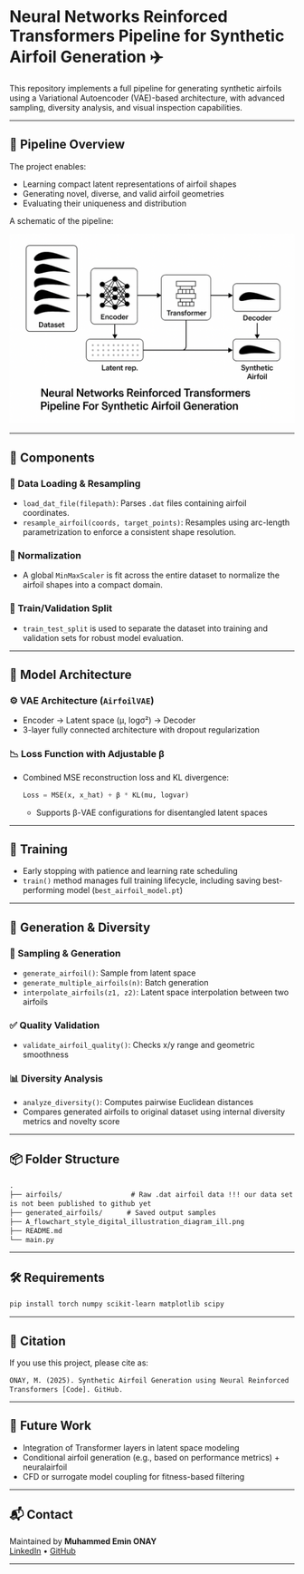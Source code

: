 # Neural Networks Reinforced Transformers Pipeline for Synthetic Airfoil Generation ✈️

This repository implements a full pipeline for generating synthetic airfoils using a Variational Autoencoder (VAE)-based architecture, with advanced sampling, diversity analysis, and visual inspection capabilities.

---

## 🧠 Pipeline Overview

The project enables:
- Learning compact latent representations of airfoil shapes
- Generating novel, diverse, and valid airfoil geometries
- Evaluating their uniqueness and distribution

A schematic of the pipeline:

![Pipeline Diagram](https://github.com/MEO41/Synthetic_Airfoil_Generator/blob/main/assets/A_flowchart_style_digital_illustration_diagram_ill.png?raw=true)


---

## 🧩 Components

### 📁 Data Loading & Resampling
- `load_dat_file(filepath)`: Parses `.dat` files containing airfoil coordinates.
- `resample_airfoil(coords, target_points)`: Resamples using arc-length parametrization to enforce a consistent shape resolution.

### 📏 Normalization
- A global `MinMaxScaler` is fit across the entire dataset to normalize the airfoil shapes into a compact domain.

### 🔀 Train/Validation Split
- `train_test_split` is used to separate the dataset into training and validation sets for robust model evaluation.

---

## 🧮 Model Architecture

### ⚙️ VAE Architecture (`AirfoilVAE`)
- Encoder → Latent space (μ, logσ²) → Decoder
- 3-layer fully connected architecture with dropout regularization

### 📉 Loss Function with Adjustable β
- Combined MSE reconstruction loss and KL divergence:
  ```python
  Loss = MSE(x, x_hat) + β * KL(mu, logvar)
  ```
  - Supports β-VAE configurations for disentangled latent spaces

---

## 🚀 Training

- Early stopping with patience and learning rate scheduling
- `train()` method manages full training lifecycle, including saving best-performing model (`best_airfoil_model.pt`)

---

## 🧬 Generation & Diversity

### 🌱 Sampling & Generation
- `generate_airfoil()`: Sample from latent space
- `generate_multiple_airfoils(n)`: Batch generation
- `interpolate_airfoils(z1, z2)`: Latent space interpolation between two airfoils

### ✅ Quality Validation
- `validate_airfoil_quality()`: Checks x/y range and geometric smoothness

### 📊 Diversity Analysis
- `analyze_diversity()`: Computes pairwise Euclidean distances
- Compares generated airfoils to original dataset using internal diversity metrics and novelty score

---

## 📦 Folder Structure

```
.
├── airfoils/                 # Raw .dat airfoil data !!! our data set is not been published to github yet
├── generated_airfoils/      # Saved output samples
├── A_flowchart_style_digital_illustration_diagram_ill.png
├── README.md
└── main.py
```

---

## 🛠 Requirements

```bash
pip install torch numpy scikit-learn matplotlib scipy
```

---

## 📌 Citation

If you use this project, please cite as:

```
ONAY, M. (2025). Synthetic Airfoil Generation using Neural Reinforced Transformers [Code]. GitHub.
```

---

## 🧠 Future Work

- Integration of Transformer layers in latent space modeling
- Conditional airfoil generation (e.g., based on performance metrics) + neuralairfoil
- CFD or surrogate model coupling for fitness-based filtering

---

## 📬 Contact

Maintained by **Muhammed Emin ONAY**  
[LinkedIn](www.linkedin.com/in/muhammed-emin-onay-02328129a) • [GitHub](https://github.com/MEO41)

---
